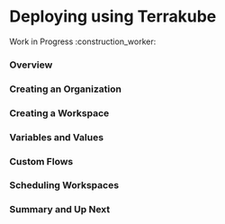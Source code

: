 # Deploying using Terrakube

Work in Progress :construction\_worker:

### Overview

### Creating an Organization

### Creating a Workspace

### Variables and Values

### Custom Flows

### Scheduling Workspaces

### Summary and Up Next





















